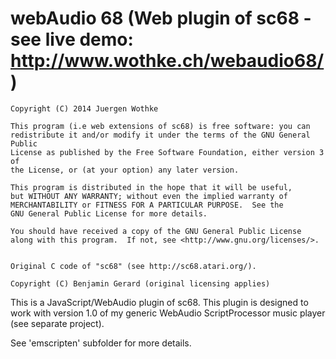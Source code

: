 webAudio 68 (Web plugin of sc68 - see live demo: http://www.wothke.ch/webaudio68/)
===========

	Copyright (C) 2014 Juergen Wothke

	This program (i.e web extensions of sc68) is free software: you can 
	redistribute it and/or modify it under the terms of the GNU General Public 
	License as published by the Free Software Foundation, either version 3 of 
	the License, or (at your option) any later version.

	This program is distributed in the hope that it will be useful,
	but WITHOUT ANY WARRANTY; without even the implied warranty of
	MERCHANTABILITY or FITNESS FOR A PARTICULAR PURPOSE.  See the
	GNU General Public License for more details.

	You should have received a copy of the GNU General Public License
	along with this program.  If not, see <http://www.gnu.org/licenses/>.


	Original C code of "sc68" (see http://sc68.atari.org/).

	Copyright (C) Benjamin Gerard (original licensing applies)


This is a JavaScript/WebAudio plugin of sc68. This plugin is designed to work with version 1.0 of my 
generic WebAudio ScriptProcessor music player (see separate project). 

See 'emscripten' subfolder for more details.